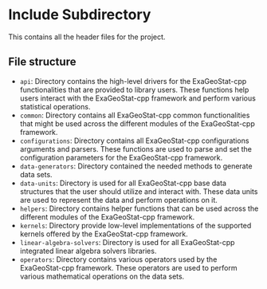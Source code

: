 # Include Subdirectory

This contains all the header files for the project.

## File structure

- `api`: Directory contains the high-level drivers for the ExaGeoStat-cpp functionalities that are provided to library
  users. These functions help users interact with the ExaGeoStat-cpp framework and perform various statistical
  operations.
- `common`: Directory contains all ExaGeoStat-cpp common functionalities that might be used across the different modules
  of the ExaGeoStat-cpp framework.
- `configurations`: Directory contains all ExaGeoStat-cpp configurations arguments and parsers. These functions are used
  to parse and set the configuration parameters for the ExaGeoStat-cpp framework.
- `data-generators`: Directory contained the needed methods to generate data sets.
- `data-units`: Directory is used for all ExaGeoStat-cpp base data structures that the user should utilize and interact
  with. These data units are used to represent the data and perform operations on it.
- `helpers`: Directory contains helper functions that can be used across the different modules of the ExaGeoStat-cpp
  framework.
- `kernels`: Directory provide low-level implementations of the supported kernels offered by the ExaGeoStat-cpp
  framework.
- `linear-algebra-solvers`: Directory is used for all ExaGeoStat-cpp integrated linear algebra solvers libraries.
- `operators`: Directory contains various operators used by the ExaGeoStat-cpp framework. These operators are used to
  perform various mathematical operations on the data sets.
